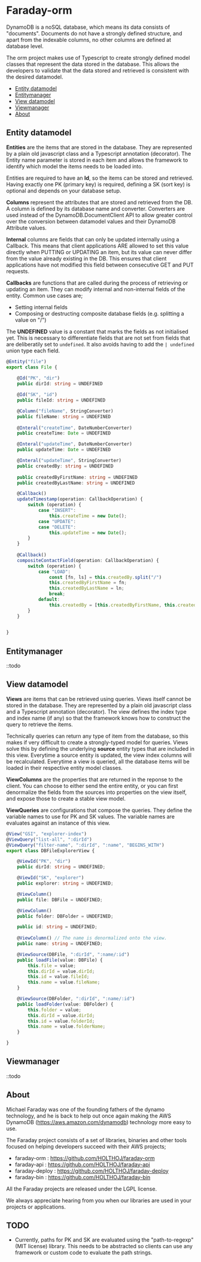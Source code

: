 # Faraday-orm
DynamoDB is a noSQL database, which means its data consists of "documents". 
Documents do not have a strongly defined structure, and apart from the indexable columns, 
no other columns are defined at database level.

The orm project makes use of Typescript to create strongly defined model classes that represent the data stored in the database.
This allows the developers to validate that the data stored and retrieved is consistent with the desired datamodel.

* [Entity datamodel](#entity-datamodel)
* [Entitymanager](#entitymanager)
* [View datamodel](#view-datamodel)
* [Viewmanager](#viewmanager)
* [About](#about)

## Entity datamodel
**Entities** are the items that are stored in the database. 
They are represented by a plain old javascript class and a Typescript annotation (decorator).
The Entity name parameter is stored in each item and allows the framework 
to identify which model the items needs to be loaded into.

Entities are required to have an **Id**, so the items can be stored and retrieved.
Having exactly one PK (primary key) is required, defining a SK (sort key) is optional and depends on your database setup.

**Columns** represent the attributes that are stored and retrieved from the DB. 
A column is defined by its database name and converter. 
Converters are used instead of the DynamoDB.DocumentClient API to allow greater control over 
the conversion between datamodel values and their DynamoDB Attribute values.

**Internal** columns are fields that can only be updated internally using a Callback.
This means that client applications ARE allowed to set this value directly when PUTTING or UPDATING an item,
but its value can never differ from the value already existing in the DB. 
This ensures that client applications have not modified this field between consecutive GET and PUT requests.

**Callbacks** are functions that are called during the process of retrieving or updating an item.
They can modify internal and non-internal fields of the entity. Common use cases are;
- Setting internal fields
- Composing or destructing composite database fields (e.g. splitting a value on "/") 

The **UNDEFINED** value is a constant that marks the fields as not initialised yet. 
This is necessary to differentiate fields that are not set from fields that are deliberatily set to `undefined`.
It also avoids having to add the `| undefined` union type each field. 

```typescript
@Entity("file")
export class File {
    
    @Id("PK", "dir")
    public dirId: string = UNDEFINED    

    @Id("SK", "id")
    public fileId: string = UNDEFINED

    @Column("fileName", StringConverter)
    public fileName: string = UNDEFINED
    
    @Interal("createTime", DateNumberConverter)
    public createTime: Date = UNDEFINED

    @Interal("updateTime", DateNumberConverter)
    public updateTime: Date = UNDEFINED

    @Interal("updateTime", StringConverter)
    public createdBy: string = UNDEFINED
    
    public createdByFirstName: string = UNDEFINED
    public createdByLastName: string = UNDEFINED

    @Callback()
    updateTimestamp(operation: CallbackOperation) {
        switch (operation) {
            case "INSERT":
                this.createTime = new Date();
            case "UPDATE":
            case "DELETE":
                this.updateTime = new Date();
        }
    }
    
    @Callback()
    compositeContactField(operation: CallbackOperation) {
        switch (operation) {
            case "LOAD":
                const [fn, ls] = this.createdBy.split("/")
                this.createdByFirstName = fn;
                this.createdByLastName = ln;
                break;
            default:
                this.createdBy = [this.createdByFirstName, this.createdByLastName].join("/")
        }
    }   
  

}
``` 

## Entitymanager
::todo

## View datamodel
**Views** are items that can be retrieved using queries. Views itself cannot be stored in the database.
They are represented by a plain old javascript class and a Typescript annotation (decorator).
The view defines the index type and index name (if any) so that the framework knows 
how to construct the query to retrieve the items.

Technically queries can return any type of item from the database, so this makes if very difficult to create a strongly-typed model for queries.
Views solve this by defining the underlying **source** entity types that are included in this view.
Everytime a source entity is updated, the view index columns will be recalculated.
Everytime a view is queried, all the database items will be loaded in their respective entity model classes.  

**ViewColumns** are the properties that are returned in the reponse to the client.
You can choose to either send the entire entity, or you can first denormalize the fields from the sources 
into properties on the view itself, and expose those to create a stable view model. 

**ViewQueries** are configurations that compose the queries. 
They define the variable names to use for PK and SK values.
The variable names are evaluates against an instance of this view.

```typescript
@View("GSI", "explorer-index")
@ViewQuery("list-all", ":dirId")
@ViewQuery("filter-name", ":dirId", ":name", "BEGINS_WITH")
export class DBFileExplorerView {

    @ViewId("PK", "dir")
    public dirId: string = UNDEFINED;

    @ViewId("SK", "explorer")
    public explorer: string = UNDEFINED;

    @ViewColumn()
    public file: DBFile = UNDEFINED;

    @ViewColumn()
    public folder: DBFolder = UNDEFINED;

    public id: string = UNDEFINED;
    
    @ViewColumn() // The name is denormalized onto the view.
    public name: string = UNDEFINED;

    @ViewSource(DBFile, ":dirId", ":name/:id")
    public loadFile(value: DBFile) {
        this.file = value;
        this.dirId = value.dirId;
        this.id = value.fileId;
        this.name = value.fileName;
    }

    @ViewSource(DBFolder, ":dirId", ":name/:id")
    public loadFolder(value: DBFolder) {
        this.folder = value;
        this.dirId = value.dirId;
        this.id = value.folderId;
        this.name = value.folderName;
    }

}
```

## Viewmanager
::todo

## About
Michael Faraday was one of the founding fathers of the dynamo technology, 
and he is back to help out once again making the AWS DynamoDB (https://aws.amazon.com/dynamodb) technology more easy to use.

The Faraday project consists of a set of libraries, binaries and other tools focused
on helping developers succeed with their AWS projects;
* faraday-orm : https://github.com/HOLTHOJ/faraday-orm
* faraday-api : https://github.com/HOLTHOJ/faraday-api
* faraday-deploy : https://github.com/HOLTHOJ/faraday-deploy
* faraday-bin : https://github.com/HOLTHOJ/faraday-bin

All the Faraday projects are released under the LGPL license.

We always appreciate hearing from you when our libraries are used in your projects or applications. 


## TODO

* Currently, paths for PK and SK are evaluated using the "path-to-regexp" (MIT license) library. 
This needs to be abstracted so clients can use any framework or custom code to evaluate the path strings.